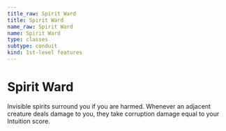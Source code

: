 ```yaml
---
title_raw: Spirit Ward
title: Spirit Ward
name_raw: Spirit Ward
name: Spirit Ward
type: classes
subtype: conduit
kind: 1st-level features
---
```


# Spirit Ward

Invisible spirits surround you if you are harmed. Whenever an adjacent creature deals damage to you, they take corruption damage equal to your Intuition score.

